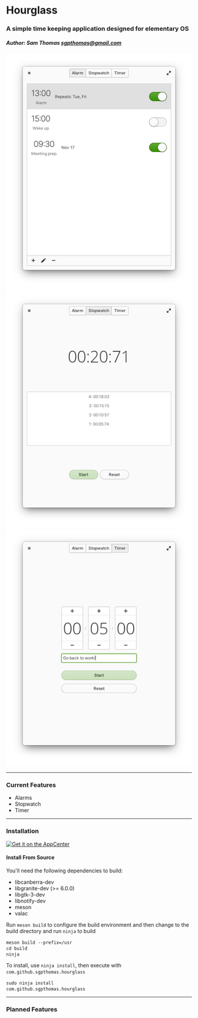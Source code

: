 # Hourglass
### A simple time keeping application designed for elementary OS
##### Author: Sam Thomas <sgpthomas@gmail.com>
![](data/screenshots/alarm.png)
![](data/screenshots/stopwatch.png)
![](data/screenshots/timer.png)

-------------------------------------------
### Current Features
 * Alarms
 * Stopwatch
 * Timer

-------------------------------------------
### Installation
<a href="https://appcenter.elementary.io/com.github.sgpthomas.hourglass"><img alt="Get it on the AppCenter" src="https://appcenter.elementary.io/badge.svg"></a>

#### Install From Source
You'll need the following dependencies to build:
* libcanberra-dev
* libgranite-dev (>= 6.0.0)
* libgtk-3-dev
* libnotify-dev
* meson
* valac

Run `meson build` to configure the build environment and then change to the build directory and run `ninja` to build

    meson build --prefix=/usr 
    cd build
    ninja

To install, use `ninja install`, then execute with `com.github.sgpthomas.hourglass`

    sudo ninja install
    com.github.sgpthomas.hourglass

-------------------------------------------
### Planned Features
